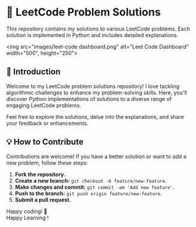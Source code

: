# 🚀 LeetCode Problem Solutions

This repository contains my solutions to various LeetCode problems. Each solution is implemented in Python and includes detailed explanations.

<img src="images/leet-code dashboard.png" alt="Leet Code Dashboard" width="500", height="250">


## 🌟 Introduction

Welcome to my LeetCode problem solutions repository! I love tackling algorithmic challenges to enhance my problem-solving skills. Here, you'll discover Python implementations of solutions to a diverse range of engaging LeetCode problems.

Feel free to explore the solutions, delve into the explanations, and share your feedback or enhancements.

## 💡 How to Contribute

Contributions are welcome! If you have a better solution or want to add a new problem, follow these steps:

1. **Fork the repository.**
2. **Create a new branch:** `git checkout -b feature/new-feature`.
3. **Make changes and commit:** `git commit -am 'Add new feature'`.
4. **Push to the branch:** `git push origin feature/new-feature`.
5. **Submit a pull request.**

Happy coding! 🚀 
<br>
Happy Learning !

